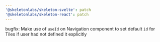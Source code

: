 ```yaml
---
'@skeletonlabs/skeleton-svelte': patch
'@skeletonlabs/skeleton-react': patch
---
```


bugfix: Make use of `useId` on Navigation component to set default `id` for Tiles if user had not defined it explicitly
